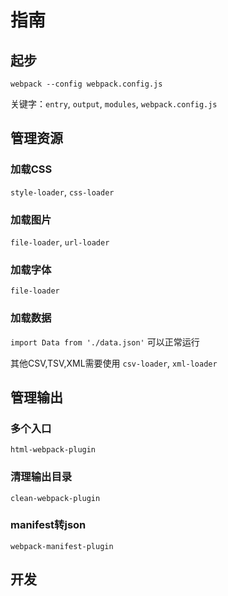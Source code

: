 # 指南

## 起步

`webpack --config webpack.config.js`

关键字：`entry`, `output`, `modules`, `webpack.config.js`

## 管理资源

### 加载CSS

`style-loader`, `css-loader`

### 加载图片

`file-loader`, `url-loader`

### 加载字体

`file-loader`

### 加载数据

`import Data from './data.json'` 可以正常运行

其他CSV,TSV,XML需要使用 `csv-loader`, `xml-loader`

## 管理输出

### 多个入口

`html-webpack-plugin`

### 清理输出目录

`clean-webpack-plugin`

### manifest转json

`webpack-manifest-plugin`

## 开发

